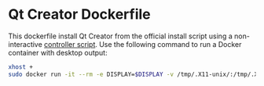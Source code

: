 # Qt Creator Dockerfile

This dockerfile install Qt Creator from the official install script using a non-interactive [controller script](https://doc.qt.io/qtinstallerframework/noninteractive.html).
Use the following command to run a Docker container with desktop output:

```bash
xhost +
sudo docker run -it --rm -e DISPLAY=$DISPLAY -v /tmp/.X11-unix/:/tmp/.X11-unix
```
